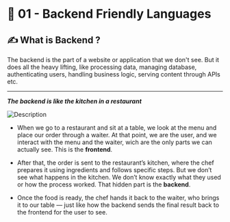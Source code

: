 # 🚀 01 - Backend Friendly Languages

## ✍️ What is Backend ?

The backend is the part of a website or application that we don't see. But it does all the heavy lifting, like processing data, managing database, authenticating users, handling business logic, serving content through APIs etc. 

---
_**The backend is like the kitchen in a restaurant**_

![Description](images/download(5).jpg)

- When we go to a restaurant and sit at a table, we look at the menu and place our order through a waiter. At that point, we are the user, and we interact with the menu and the waiter, wich are the only parts we can actually see. This is the **frontend**.

- After that, the order is sent to the restaurant’s kitchen, where the chef prepares it using ingredients and follows specific steps. But we don’t see what happens in the kitchen. We don’t know exactly what they used or how the process worked. That hidden part is the **backend**.

- Once the food is ready, the chef hands it back to the waiter, who brings it to our table — just like how the backend sends the final result back to the frontend for the user to see.




